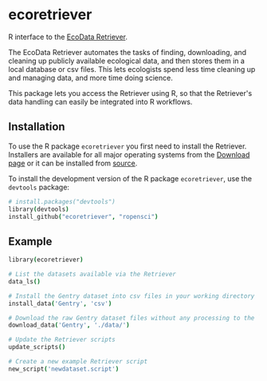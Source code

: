 ecoretriever
============

R interface to the [EcoData Retriever](http://ecodataretriever.org).

The EcoData Retriever automates the tasks of finding, downloading, and cleaning
up publicly available ecological data, and then stores them in a local database
or csv files. This lets ecologists spend less time cleaning up and managing
data, and more time doing science.

This package lets you access the Retriever using R, so that the Retriever's data
handling can easily be integrated into R workflows.

Installation
------------
To use the R package `ecoretriever` you first need to install the Retriever.
Installers are available for all major operating systems from the [Download page](http://ecodataretriever.org/download.html) or it can be installed from [source](https://github.com/weecology/retriever).


To install the development version of the R package `ecoretriever`, use the `devtools` package:

```coffee
# install.packages("devtools")
library(devtools)
install_github("ecoretriever", "ropensci")
```

Example
-------
```coffee
library(ecoretriever)

# List the datasets available via the Retriever
data_ls()

# Install the Gentry dataset into csv files in your working directory
install_data('Gentry', 'csv')

# Download the raw Gentry dataset files without any processing to the `data` subdirectory
download_data('Gentry', './data/')

# Update the Retriever scripts
update_scripts()

# Create a new example Retriever script
new_script('newdataset.script')
```
